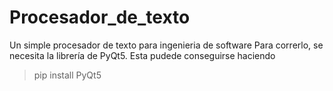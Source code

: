 # Procesador_de_texto
 Un simple procesador de texto para ingenieria de software
 Para correrlo, se necesita la librería de PyQt5. Esta pudede conseguirse haciendo
 > pip install PyQt5
